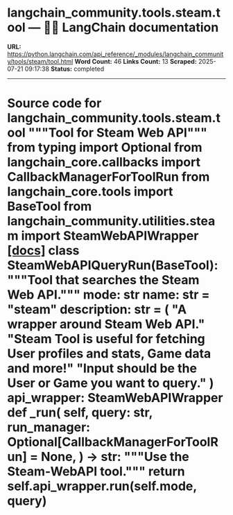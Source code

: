 # langchain_community.tools.steam.tool — 🦜🔗 LangChain  documentation

**URL:** https://python.langchain.com/api_reference/_modules/langchain_community/tools/steam/tool.html
**Word Count:** 46
**Links Count:** 13
**Scraped:** 2025-07-21 09:17:38
**Status:** completed

---

# Source code for langchain\_community.tools.steam.tool               """Tool for Steam Web API"""          from typing import Optional          from langchain_core.callbacks import CallbackManagerForToolRun     from langchain_core.tools import BaseTool          from langchain_community.utilities.steam import SteamWebAPIWrapper                              [[docs]](https://python.langchain.com/api_reference/community/tools/langchain_community.tools.steam.tool.SteamWebAPIQueryRun.html#langchain_community.tools.steam.tool.SteamWebAPIQueryRun)     class SteamWebAPIQueryRun(BaseTool):         """Tool that searches the Steam Web API."""              mode: str         name: str = "steam"         description: str = (             "A wrapper around Steam Web API."             "Steam Tool is useful for fetching User profiles and stats, Game data and more!"             "Input should be the User or Game you want to query."         )              api_wrapper: SteamWebAPIWrapper              def _run(             self,             query: str,             run_manager: Optional[CallbackManagerForToolRun] = None,         ) -> str:             """Use the Steam-WebAPI tool."""             return self.api_wrapper.run(self.mode, query)